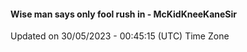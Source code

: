 #### Wise man says only fool rush in - McKidKneeKaneSir
Updated on 30/05/2023 - 00:45:15 (UTC) Time Zone

